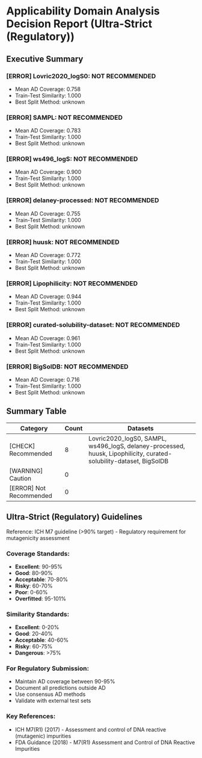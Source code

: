 # Applicability Domain Analysis Decision Report (Ultra-Strict (Regulatory))

## Executive Summary

### [ERROR] Lovric2020_logS0: NOT RECOMMENDED
- Mean AD Coverage: 0.758
- Train-Test Similarity: 1.000
- Best Split Method: unknown

### [ERROR] SAMPL: NOT RECOMMENDED
- Mean AD Coverage: 0.783
- Train-Test Similarity: 1.000
- Best Split Method: unknown

### [ERROR] ws496_logS: NOT RECOMMENDED
- Mean AD Coverage: 0.900
- Train-Test Similarity: 1.000
- Best Split Method: unknown

### [ERROR] delaney-processed: NOT RECOMMENDED
- Mean AD Coverage: 0.755
- Train-Test Similarity: 1.000
- Best Split Method: unknown

### [ERROR] huusk: NOT RECOMMENDED
- Mean AD Coverage: 0.772
- Train-Test Similarity: 1.000
- Best Split Method: unknown

### [ERROR] Lipophilicity: NOT RECOMMENDED
- Mean AD Coverage: 0.944
- Train-Test Similarity: 1.000
- Best Split Method: unknown

### [ERROR] curated-solubility-dataset: NOT RECOMMENDED
- Mean AD Coverage: 0.961
- Train-Test Similarity: 1.000
- Best Split Method: unknown

### [ERROR] BigSolDB: NOT RECOMMENDED
- Mean AD Coverage: 0.716
- Train-Test Similarity: 1.000
- Best Split Method: unknown


## Summary Table

| Category | Count | Datasets |
|----------|-------|----------|
| [CHECK] Recommended | 8 | Lovric2020_logS0, SAMPL, ws496_logS, delaney-processed, huusk, Lipophilicity, curated-solubility-dataset, BigSolDB |
| [WARNING] Caution | 0 |  |
| [ERROR] Not Recommended | 0 |  |

## Ultra-Strict (Regulatory) Guidelines

Reference: ICH M7 guideline (>90% target) - Regulatory requirement for mutagenicity assessment

### Coverage Standards:
- **Excellent**: 90-95%
- **Good**: 80-90%
- **Acceptable**: 70-80%
- **Risky**: 60-70%
- **Poor**: 0-60%
- **Overfitted**: 95-101%

### Similarity Standards:
- **Excellent**: 0-20%
- **Good**: 20-40%
- **Acceptable**: 40-60%
- **Risky**: 60-75%
- **Dangerous**: >75%

### For Regulatory Submission:
- Maintain AD coverage between 90-95%
- Document all predictions outside AD
- Use consensus AD methods
- Validate with external test sets

### Key References:
- ICH M7(R1) (2017) - Assessment and control of DNA reactive (mutagenic) impurities
- FDA Guidance (2018) - M7(R1) Assessment and Control of DNA Reactive Impurities
